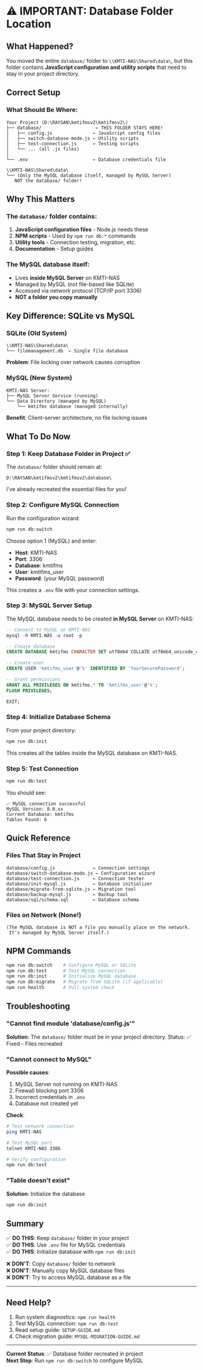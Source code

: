 # ⚠️ IMPORTANT: Database Folder Location

## What Happened?

You moved the entire `database/` folder to `\\KMTI-NAS\Shared\data\`, but this folder contains **JavaScript configuration and utility scripts** that need to stay in your project directory.

## Correct Setup

### What Should Be Where:

```
Your Project (D:\RAYSAN\kmtifmsv2\kmtifmsv2\)
├── database/                    ← THIS FOLDER STAYS HERE!
│   ├── config.js               ← JavaScript config files
│   ├── switch-database-mode.js ← Utility scripts
│   ├── test-connection.js      ← Testing scripts
│   └── ... (all .js files)
│
└── .env                        ← Database credentials file

\\KMTI-NAS\Shared\data\
└── (Only the MySQL database itself, managed by MySQL Server)
   NOT the database/ folder!
```

## Why This Matters

### The `database/` folder contains:
1. **JavaScript configuration files** - Node.js needs these
2. **NPM scripts** - Used by `npm run db:*` commands
3. **Utility tools** - Connection testing, migration, etc.
4. **Documentation** - Setup guides

### The MySQL database itself:
- Lives **inside MySQL Server** on KMTI-NAS
- Managed by MySQL (not file-based like SQLite)
- Accessed via network protocol (TCP/IP port 3306)
- **NOT a folder you copy manually**

## Key Difference: SQLite vs MySQL

### SQLite (Old System)
```
\\KMTI-NAS\Shared\data\
└── filemanagement.db  ← Single file database
```
**Problem**: File locking over network causes corruption

### MySQL (New System)
```
KMTI-NAS Server:
├── MySQL Server Service (running)
└── Data Directory (managed by MySQL)
    └── kmtifms database (managed internally)
```
**Benefit**: Client-server architecture, no file locking issues

## What To Do Now

### Step 1: Keep Database Folder in Project ✅

The `database/` folder should remain at:
```
D:\RAYSAN\kmtifmsv2\kmtifmsv2\database\
```

I've already recreated the essential files for you!

### Step 2: Configure MySQL Connection

Run the configuration wizard:
```bash
npm run db:switch
```

Choose option 1 (MySQL) and enter:
- **Host**: KMTI-NAS
- **Port**: 3306
- **Database**: kmtifms
- **User**: kmtifms_user
- **Password**: (your MySQL password)

This creates a `.env` file with your connection settings.

### Step 3: MySQL Server Setup

The MySQL database needs to be created **in MySQL Server** on KMTI-NAS:

```sql
-- Connect to MySQL on KMTI-NAS
mysql -h KMTI-NAS -u root -p

-- Create database
CREATE DATABASE kmtifms CHARACTER SET utf8mb4 COLLATE utf8mb4_unicode_ci;

-- Create user
CREATE USER 'kmtifms_user'@'%' IDENTIFIED BY 'YourSecurePassword';

-- Grant permissions
GRANT ALL PRIVILEGES ON kmtifms.* TO 'kmtifms_user'@'%';
FLUSH PRIVILEGES;

EXIT;
```

### Step 4: Initialize Database Schema

From your project directory:
```bash
npm run db:init
```

This creates all the tables inside the MySQL database on KMTI-NAS.

### Step 5: Test Connection

```bash
npm run db:test
```

You should see:
```
✅ MySQL connection successful
MySQL Version: 8.0.xx
Current Database: kmtifms
Tables Found: 6
```

## Quick Reference

### Files That Stay in Project
```
database/config.js              ← Connection settings
database/switch-database-mode.js ← Configuration wizard
database/test-connection.js     ← Connection tester
database/init-mysql.js          ← Database initializer
database/migrate-from-sqlite.js ← Migration tool
database/backup-mysql.js        ← Backup tool
database/sql/schema.sql         ← Database schema
```

### Files on Network (None!)
```
(The MySQL database is NOT a file you manually place on the network.
 It's managed by MySQL Server itself.)
```

## NPM Commands

```bash
npm run db:switch    # Configure MySQL or SQLite
npm run db:test      # Test MySQL connection
npm run db:init      # Initialize MySQL database
npm run db:migrate   # Migrate from SQLite (if applicable)
npm run health       # Full system check
```

## Troubleshooting

### "Cannot find module 'database/config.js'"
**Solution**: The `database/` folder must be in your project directory.
Status: ✅ Fixed - Files recreated

### "Cannot connect to MySQL"
**Possible causes**:
1. MySQL Server not running on KMTI-NAS
2. Firewall blocking port 3306
3. Incorrect credentials in `.env`
4. Database not created yet

**Check**:
```bash
# Test network connection
ping KMTI-NAS

# Test MySQL port
telnet KMTI-NAS 3306

# Verify configuration
npm run db:test
```

### "Table doesn't exist"
**Solution**: Initialize the database
```bash
npm run db:init
```

## Summary

✅ **DO THIS**: Keep `database/` folder in your project  
✅ **DO THIS**: Use `.env` file for MySQL credentials  
✅ **DO THIS**: Initialize database with `npm run db:init`  

❌ **DON'T**: Copy `database/` folder to network  
❌ **DON'T**: Manually copy MySQL database files  
❌ **DON'T**: Try to access MySQL database as a file  

---

## Need Help?

1. Run system diagnostics: `npm run health`
2. Test MySQL connection: `npm run db:test`
3. Read setup guide: `SETUP-GUIDE.md`
4. Check migration guide: `MYSQL-MIGRATION-GUIDE.md`

---

**Current Status**: ✅ Database folder recreated in project  
**Next Step**: Run `npm run db:switch` to configure MySQL
